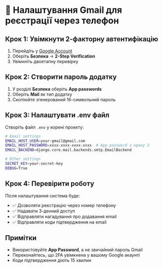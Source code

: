 # 📧 Налаштування Gmail для реєстрації через телефон

## Крок 1: Увімкнути 2-факторну автентифікацію

1. Перейдіть у [Google Account](https://myaccount.google.com/)
2. Оберіть **Безпека** → **2-Step Verification**
3. Увімкніть двоетапну перевірку

## Крок 2: Створити пароль додатку

1. У розділі **Безпека** оберіть **App passwords**
2. Оберіть **Mail** як тип додатку
3. Скопіюйте згенерований 16-символьний пароль

## Крок 3: Налаштувати .env файл

Створіть файл `.env` у корені проекту:

```bash
# Email settings
EMAIL_HOST_USER=your-gmail@gmail.com
EMAIL_HOST_PASSWORD=xxxx-xxxx-xxxx-xxxx  # App password з кроку 2
EMAIL_BACKEND=django.core.mail.backends.smtp.EmailBackend

# Other settings
SECRET_KEY=your-secret-key
DEBUG=True
```

## Крок 4: Перевірити роботу

Після налаштування система буде:
- ✅ Дозволяти реєстрацію через номер телефону
- ✅ Надавати 3-денний доступ
- ✅ Відправляти нагадування про додавання email
- ✅ Відправляти коди підтвердження на email

## Примітки

- Використовуйте **App Password**, а не звичайний пароль Gmail
- Переконайтесь, що 2FA увімкнена у вашому Google акаунті
- Коди підтвердження діють 15 хвилин

